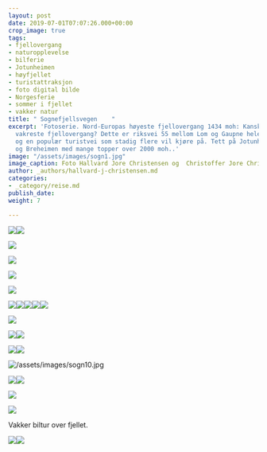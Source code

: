 ```yaml
---
layout: post
date: 2019-07-01T07:07:26.000+00:00
crop_image: true
tags:
- fjellovergang
- naturopplevelse
- bilferie
- Jotunheimen
- høyfjellet
- turistattraksjon
- foto digital bilde
- Norgesferie
- sommer i fjellet
- vakker natur
title: " Sognefjellsvegen    "
excerpt: 'Fotoserie. Nord-Europas høyeste fjellovergang 1434 moh: Kanskje verdens
  vakreste fjellovergang? Dette er riksvei 55 mellom Lom og Gaupne hele 108 km lang
  og en populær turistvei som stadig flere vil kjøre på. Tett på Jotunheimen Nasjonalpark
  og Breheimen med mange topper over 2000 moh..'
image: "/assets/images/sogn1.jpg"
image_caption: Foto Hallvard Jore Christensen og  Christoffer Jore Christensen
author: _authors/hallvard-j-christensen.md
categories:
- _category/reise.md
publish_date: 
weight: 7

---
```

![](https://wwww.helping.no/assets/images/sogn4.jpg)![](/assets/images/sogn4.jpg)

![](/assets/images/sogn11.jpg)

![](/assets/images/sogn12.jpg)

![](/assets/images/sogn14.jpg)

![](https://wwww.helping.no/assets/images/sogn7.jpg)

![](https://wwww.helping.no/assets/images/sogn10.jpg)![](https://wwww.helping.no/assets/images/sogn8.jpg)![](/assets/images/sogn8.jpg)![](https://wwww.helping.no/assets/images/sogn11.jpg)![](https://wwww.helping.no/assets/images/sogn13.jpg)

![](/assets/images/sogn12-1.jpg)

![](https://wwww.helping.no/assets/images/sogn15.jpg)![](https://wwww.helping.no/assets/images/sogn6.jpg)

![](/assets/images/sogn13.jpg)![](https://wwww.helping.no/assets/images/sogn3.jpg)

![/assets/images/sogn10.jpg](https://app.forestry.io/sites/afjoa9tu1jlglg/body-media//assets/images/sogn10.jpg)

![](https://wwww.helping.no/assets/images/sogn12.jpg)![](/assets/images/sogn7.jpg)

![](https://wwww.helping.no/assets/images/sogn5.jpg)

![](/assets/images/sogn15-1.jpg)

Vakker biltur over fjellet.

![](https://wwww.helping.no/assets/images/sogn2.jpg)![](/assets/images/sogn2.jpg)